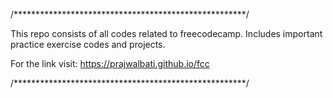 /*****************************************************/

This repo consists of all codes related to freecodecamp.
Includes important practice exercise codes and projects.

For the link visit: https://prajwalbati.github.io/fcc

/*****************************************************/
